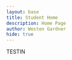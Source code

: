 ```yaml
---
layout: base
title: Student Home 
description: Home Page
author: Weston Gardner
hide: true
---
```


TESTIN